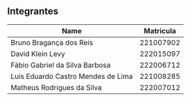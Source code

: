 ## Integrantes

| Name                              | Matricula |
|-----------------------------------|----------------------|
| Bruno Bragança dos Reis           | 221007902           |
| David Klein Levy                  | 222015097           |
| Fábio Gabriel da Silva Barbosa    | 222006712           |
| Luis Eduardo Castro Mendes de Lima| 221008285           |
| Matheus Rodrigues da Silva        | 222007012           |
